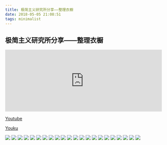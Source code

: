 ```yaml
---
title: 极简主义研究所分享——整理衣橱
date: 2018-05-05 21:08:51
tags: minimalist
---
```


## 极简主义研究所分享——整理衣橱



<iframe width="100%" height="200" scrolling="no" frameborder="no" allow="autoplay" src="https://w.soundcloud.com/player/?url=https%3A//api.soundcloud.com/tracks/439728936&color=%23ff5500&auto_play=true&hide_related=false&show_comments=true&show_user=true&show_reposts=false&show_teaser=true&visual=true"></iframe>

[Youtube](https://www.youtube.com/embed/JntsuE9S76s)

[Youku](http://player.youku.com/embed/XMzU4NjQ3ODk2OA==)

![](https://wx3.sinaimg.cn/mw1024/4cfe3a92ly1fr0rmqtk2aj20f00qoab1.jpg)
![](https://wx3.sinaimg.cn/mw1024/4cfe3a92ly1fr0rmqpi1mj20f00qojrn.jpg)
![](https://wx1.sinaimg.cn/mw1024/4cfe3a92ly1fr0rmqwn2yj20f00qo76y.jpg)
![](https://wx3.sinaimg.cn/mw1024/4cfe3a92ly1fr0rmquljjj20f00qomyh.jpg)
![](https://wx2.sinaimg.cn/mw1024/4cfe3a92ly1fr0rmqtrz8j20f00qowfi.jpg)
![](https://wx1.sinaimg.cn/mw1024/4cfe3a92ly1fr0rmqwbapj20f00qojte.jpg)
![](https://wx1.sinaimg.cn/mw1024/4cfe3a92ly1fr0rmqxnlyj20f00qojt0.jpg)
![](https://wx4.sinaimg.cn/mw1024/4cfe3a92ly1fr0rmqwgfzj20f00qowfi.jpg)
![](https://wx1.sinaimg.cn/mw1024/4cfe3a92ly1fr0rmqpucfj20f00qoaag.jpg)
![](https://wx4.sinaimg.cn/mw1024/4cfe3a92ly1fr0rnu1ztaj20f00qo0v2.jpg)
![](https://wx2.sinaimg.cn/mw1024/4cfe3a92ly1fr0rnu3ptuj20f00qo0up.jpg)
![](https://wx1.sinaimg.cn/mw1024/4cfe3a92ly1fr0rntvsx8j20f00qoq3i.jpg)
![](https://wx3.sinaimg.cn/mw1024/4cfe3a92ly1fr0rntwwawj20f00qojs3.jpg)
![](https://wx3.sinaimg.cn/mw1024/4cfe3a92ly1fr0rntx9ncj20f00qo750.jpg)
![](https://wx1.sinaimg.cn/mw1024/4cfe3a92ly1fr0rnty6hej20f00qoq3m.jpg)
![](https://wx1.sinaimg.cn/mw1024/4cfe3a92ly1fr0rntz1ogj20f00qot9h.jpg)
![](https://wx4.sinaimg.cn/mw1024/4cfe3a92ly1fr0rnu5zlwj20f00qomzn.jpg)
![](https://wx2.sinaimg.cn/mw1024/4cfe3a92ly1fr0rntztm5j20f00qot9g.jpg)
![](https://wx2.sinaimg.cn/mw1024/4cfe3a92ly1fr0roeqalsj20f00qomzk.jpg)
![](https://wx4.sinaimg.cn/mw1024/4cfe3a92ly1fr0roesemrj20f00qo40x.jpg)
![](https://wx3.sinaimg.cn/mw1024/4cfe3a92ly1fr0roevmr7j20f00qo76j.jpg)
![](https://wx1.sinaimg.cn/mw1024/4cfe3a92ly1fr0roeo52xj20f00qojsh.jpg)






